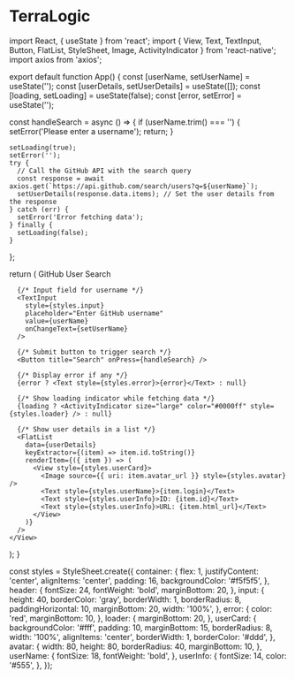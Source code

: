 # TerraLogic
import React, { useState } from 'react';
import { View, Text, TextInput, Button, FlatList, StyleSheet, Image, ActivityIndicator } from 'react-native';
import axios from 'axios';

export default function App() {
  const [userName, setUserName] = useState('');
  const [userDetails, setUserDetails] = useState([]);
  const [loading, setLoading] = useState(false);
  const [error, setError] = useState('');

  const handleSearch = async () => {
    if (userName.trim() === '') {
      setError('Please enter a username');
      return;
    }

    setLoading(true);
    setError('');
    try {
      // Call the GitHub API with the search query
      const response = await axios.get(`https://api.github.com/search/users?q=${userName}`);
      setUserDetails(response.data.items); // Set the user details from the response
    } catch (err) {
      setError('Error fetching data');
    } finally {
      setLoading(false);
    }
  };

  return (
    <View style={styles.container}>
      <Text style={styles.header}>GitHub User Search</Text>
      
      {/* Input field for username */}
      <TextInput
        style={styles.input}
        placeholder="Enter GitHub username"
        value={userName}
        onChangeText={setUserName}
      />
      
      {/* Submit button to trigger search */}
      <Button title="Search" onPress={handleSearch} />

      {/* Display error if any */}
      {error ? <Text style={styles.error}>{error}</Text> : null}

      {/* Show loading indicator while fetching data */}
      {loading ? <ActivityIndicator size="large" color="#0000ff" style={styles.loader} /> : null}

      {/* Show user details in a list */}
      <FlatList
        data={userDetails}
        keyExtractor={(item) => item.id.toString()}
        renderItem={({ item }) => (
          <View style={styles.userCard}>
            <Image source={{ uri: item.avatar_url }} style={styles.avatar} />
            <Text style={styles.userName}>{item.login}</Text>
            <Text style={styles.userInfo}>ID: {item.id}</Text>
            <Text style={styles.userInfo}>URL: {item.html_url}</Text>
          </View>
        )}
      />
    </View>
  );
}

const styles = StyleSheet.create({
  container: {
    flex: 1,
    justifyContent: 'center',
    alignItems: 'center',
    padding: 16,
    backgroundColor: '#f5f5f5',
  },
  header: {
    fontSize: 24,
    fontWeight: 'bold',
    marginBottom: 20,
  },
  input: {
    height: 40,
    borderColor: 'gray',
    borderWidth: 1,
    borderRadius: 8,
    paddingHorizontal: 10,
    marginBottom: 20,
    width: '100%',
  },
  error: {
    color: 'red',
    marginBottom: 10,
  },
  loader: {
    marginBottom: 20,
  },
  userCard: {
    backgroundColor: '#fff',
    padding: 10,
    marginBottom: 15,
    borderRadius: 8,
    width: '100%',
    alignItems: 'center',
    borderWidth: 1,
    borderColor: '#ddd',
  },
  avatar: {
    width: 80,
    height: 80,
    borderRadius: 40,
    marginBottom: 10,
  },
  userName: {
    fontSize: 18,
    fontWeight: 'bold',
  },
  userInfo: {
    fontSize: 14,
    color: '#555',
  },
});
